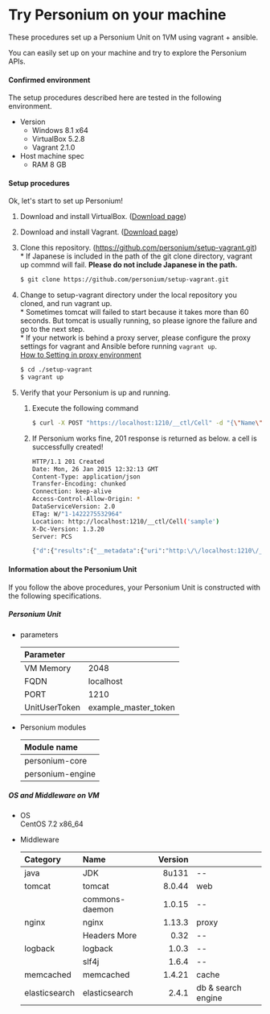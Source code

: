 # Try Personium on your machine  

These procedures set up a Personium Unit on 1VM using vagrant + ansible.  

You can easily set up on your machine and try to explore the Personium APIs.

#### Confirmed environment  
The setup procedures described here are tested in the following environment.

* Version  
    * Windows 8.1 x64  
    * VirtualBox 5.2.8  
    * Vagrant 2.1.0  
* Host machine spec  
    * RAM 8 GB  

#### Setup procedures  

Ok, let's start to set up Personium!

1. Download and install VirtualBox. ([Download page](https://www.virtualbox.org/wiki/Downloads))  

1. Download and install Vagrant. ([Download page](https://www.vagrantup.com/downloads.html))  

1. Clone this repository. (https://github.com/personium/setup-vagrant.git)  
\* If Japanese is included in the path of the git clone directory, vagrant up commnd will fail. **Please do not include Japanese in the path.**

    ```bash
    $ git clone https://github.com/personium/setup-vagrant.git
    ```

1. Change to setup-vagrant directory under the local repository you cloned, and run vagrant up.  
\* Sometimes tomcat will failed to start because it takes more than 60 seconds. But tomcat is usually running, so please ignore the failure and go to the next step.  
\* If your network is behind a proxy server, please configure the proxy settings for vagrant and Ansible before running `vagrant up`.  
[How to Setting in proxy environment](How_to_Setting_in_proxy_environment.md "")  

    ```bash
    $ cd ./setup-vagrant
    $ vagrant up
    ```

1. Verify that your Personium is up and running.  
    1. Execute the following command  

        ```bash
        $ curl -X POST "https://localhost:1210/__ctl/Cell" -d "{\"Name\":\"sample\"}" -H "Authorization:Bearer example_master_token" -H "Accept:application/json" -i -s
        ```

    1. If Personium works fine, 201 response is returned as below. a cell is successfully created!  

        ```bash
        HTTP/1.1 201 Created
        Date: Mon, 26 Jan 2015 12:32:13 GMT
        Content-Type: application/json
        Transfer-Encoding: chunked
        Connection: keep-alive
        Access-Control-Allow-Origin: *
        DataServiceVersion: 2.0
        ETag: W/"1-1422275532964"
        Location: http://localhost:1210/__ctl/Cell('sample')
        X-Dc-Version: 1.3.20
        Server: PCS

        {"d":{"results":{"__metadata":{"uri":"http:\/\/localhost:1210\/__ctl\/Cell('sample')","etag":"W\/\"1-1422275532964\"","type":"UnitCtl.Cell"},"Name":"sample","__published":"\/Date(1422275532964)\/","__updated":"\/Date(1422275532964)\/"}}}
        ```
    

#### Information about the Personium Unit  
If you follow the above procedures, your Personium Unit is constructed with the following specifications.

##### Personium Unit  

* parameters  

    |Parameter    |                    |
    |:------------|--------------------|
    |VM Memory    |2048           |
    |FQDN         |localhost           |
    |PORT         |1210                |
    |UnitUserToken|example_master_token|

* Personium modules  

    |Module name      |
    |:----------------|
    |personium-core   |
    |personium-engine |


##### OS and Middleware on VM

* OS  
CentOS 7.2 x86_64

* Middleware  

    |Category       | Name           |Version       |                   |
    |:--------------|:---------------|-------------:|:------------------|
    | java          | JDK            |        8u131 | --                |
    | tomcat        | tomcat         |       8.0.44 | web               |
    |               | commons-daemon |       1.0.15 | --                |
    | nginx         | nginx          |       1.13.3 | proxy             |
    |               | Headers More   |         0.32 | --                |
    | logback       | logback        |        1.0.3 | --                |
    |               | slf4j          |        1.6.4 | --                |
    | memcached     | memcached      |       1.4.21 | cache             |
    | elasticsearch | elasticsearch  |        2.4.1 | db & search engine|
